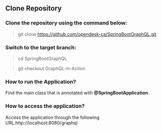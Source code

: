 ## Clone Repository

### Clone the repository using the command below:

  >git clone https://github.com/opendesk-ca/SpringBootGraphQL.git

### Switch to the target branch:

  >cd SpringBootGraphQL

  >git checkout GraphQL-in-Action

### How to run the Application?

  Find the main class that is annotated with **@SpringBootApplication**.

### How to access the application?

  Access the application through the following URL:http://localhost:8080/graphql
